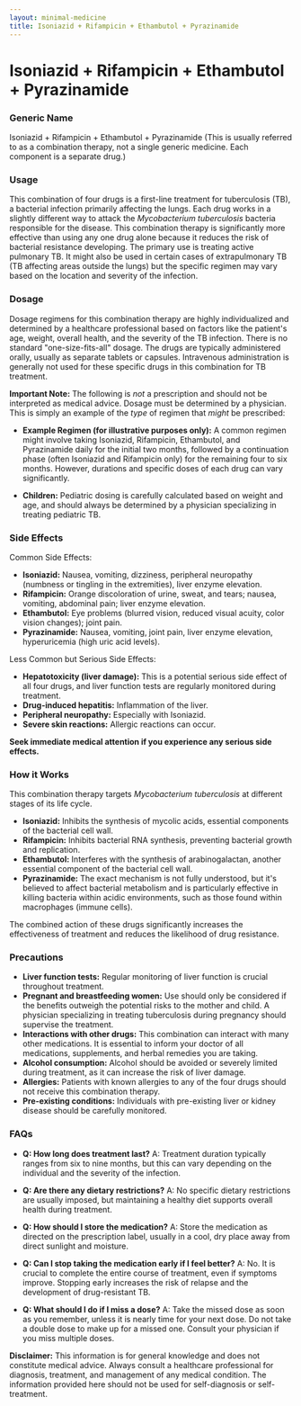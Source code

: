 ```yaml
---
layout: minimal-medicine
title: Isoniazid + Rifampicin + Ethambutol + Pyrazinamide
---
```


# Isoniazid + Rifampicin + Ethambutol + Pyrazinamide
### Generic Name

Isoniazid + Rifampicin + Ethambutol + Pyrazinamide (This is usually referred to as a combination therapy, not a single generic medicine.  Each component is a separate drug.)


### Usage

This combination of four drugs is a first-line treatment for tuberculosis (TB), a bacterial infection primarily affecting the lungs.  Each drug works in a slightly different way to attack the *Mycobacterium tuberculosis* bacteria responsible for the disease. This combination therapy is significantly more effective than using any one drug alone because it reduces the risk of bacterial resistance developing. The primary use is treating active pulmonary TB. It might also be used in certain cases of extrapulmonary TB (TB affecting areas outside the lungs) but the specific regimen may vary based on the location and severity of the infection.


### Dosage

Dosage regimens for this combination therapy are highly individualized and determined by a healthcare professional based on factors like the patient's age, weight, overall health, and the severity of the TB infection.  There is no standard "one-size-fits-all" dosage.  The drugs are typically administered orally, usually as separate tablets or capsules.  Intravenous administration is generally not used for these specific drugs in this combination for TB treatment.


**Important Note:**  The following is *not* a prescription and should not be interpreted as medical advice.  Dosage must be determined by a physician.  This is simply an example of the *type* of regimen that *might* be prescribed:

* **Example Regimen (for illustrative purposes only):**  A common regimen might involve taking Isoniazid, Rifampicin, Ethambutol, and Pyrazinamide daily for the initial two months, followed by a continuation phase (often Isoniazid and Rifampicin only) for the remaining four to six months.   However, durations and specific doses of each drug can vary significantly.

* **Children:** Pediatric dosing is carefully calculated based on weight and age, and should always be determined by a physician specializing in treating pediatric TB.


### Side Effects

Common Side Effects:

* **Isoniazid:**  Nausea, vomiting, dizziness, peripheral neuropathy (numbness or tingling in the extremities), liver enzyme elevation.
* **Rifampicin:**  Orange discoloration of urine, sweat, and tears; nausea, vomiting, abdominal pain; liver enzyme elevation.
* **Ethambutol:**  Eye problems (blurred vision, reduced visual acuity, color vision changes); joint pain.
* **Pyrazinamide:**  Nausea, vomiting, joint pain, liver enzyme elevation, hyperuricemia (high uric acid levels).

Less Common but Serious Side Effects:

* **Hepatotoxicity (liver damage):** This is a potential serious side effect of all four drugs, and liver function tests are regularly monitored during treatment.
* **Drug-induced hepatitis:**  Inflammation of the liver.
* **Peripheral neuropathy:**  Especially with Isoniazid.
* **Severe skin reactions:**  Allergic reactions can occur.


**Seek immediate medical attention if you experience any serious side effects.**



### How it Works

This combination therapy targets *Mycobacterium tuberculosis* at different stages of its life cycle.

* **Isoniazid:** Inhibits the synthesis of mycolic acids, essential components of the bacterial cell wall.
* **Rifampicin:** Inhibits bacterial RNA synthesis, preventing bacterial growth and replication.
* **Ethambutol:** Interferes with the synthesis of arabinogalactan, another essential component of the bacterial cell wall.
* **Pyrazinamide:**  The exact mechanism is not fully understood, but it's believed to affect bacterial metabolism and is particularly effective in killing bacteria within acidic environments, such as those found within macrophages (immune cells).


The combined action of these drugs significantly increases the effectiveness of treatment and reduces the likelihood of drug resistance.


### Precautions

* **Liver function tests:**  Regular monitoring of liver function is crucial throughout treatment.
* **Pregnant and breastfeeding women:**  Use should only be considered if the benefits outweigh the potential risks to the mother and child.  A physician specializing in treating tuberculosis during pregnancy should supervise the treatment.
* **Interactions with other drugs:**  This combination can interact with many other medications.  It is essential to inform your doctor of all medications, supplements, and herbal remedies you are taking.
* **Alcohol consumption:**  Alcohol should be avoided or severely limited during treatment, as it can increase the risk of liver damage.
* **Allergies:**  Patients with known allergies to any of the four drugs should not receive this combination therapy.
* **Pre-existing conditions:**  Individuals with pre-existing liver or kidney disease should be carefully monitored.

### FAQs

* **Q: How long does treatment last?** A:  Treatment duration typically ranges from six to nine months, but this can vary depending on the individual and the severity of the infection.

* **Q: Are there any dietary restrictions?** A: No specific dietary restrictions are usually imposed, but maintaining a healthy diet supports overall health during treatment.

* **Q: How should I store the medication?** A: Store the medication as directed on the prescription label, usually in a cool, dry place away from direct sunlight and moisture.

* **Q: Can I stop taking the medication early if I feel better?** A:  No.  It is crucial to complete the entire course of treatment, even if symptoms improve. Stopping early increases the risk of relapse and the development of drug-resistant TB.

* **Q: What should I do if I miss a dose?** A: Take the missed dose as soon as you remember, unless it is nearly time for your next dose.  Do not take a double dose to make up for a missed one.  Consult your physician if you miss multiple doses.


**Disclaimer:** This information is for general knowledge and does not constitute medical advice. Always consult a healthcare professional for diagnosis, treatment, and management of any medical condition.  The information provided here should not be used for self-diagnosis or self-treatment.

